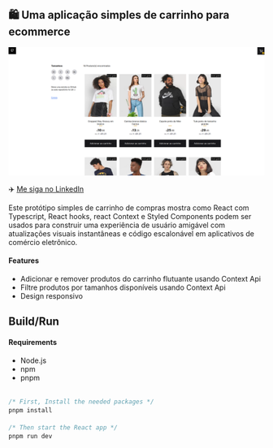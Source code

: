 ## 🛍️ Uma aplicação simples de carrinho para ecommerce

<p align="center">
  <img src="./readme-banner.png">
</p>

<!-- ## Basic Overview - [Live Demo](https://react-shopping-cart-67954.firebaseapp.com/) -->

✈️ [Me siga no LinkedIn](https://www.linkedin.com/in/samsepi0ldev/)

Este protótipo simples de carrinho de compras mostra como React com Typescript, React hooks, react Context e Styled Components podem ser usados para construir uma experiência de usuário amigável com atualizações visuais instantâneas e código escalonável em aplicativos de comércio eletrônico.

#### Features

- Adicionar e remover produtos do carrinho flutuante usando Context Api
- Filtre produtos por tamanhos disponíveis usando Context Api
- Design responsivo

<!--
## Getting started

Try playing with the code on CodeSandbox :)

[![Edit app](https://codesandbox.io/static/img/play-codesandbox.svg)](https://codesandbox.io/s/74rykw70qq)
 -->

## Build/Run

#### Requirements

- Node.js
- npm
- pnpm

```javascript

/* First, Install the needed packages */
pnpm install

/* Then start the React app */
pnpm run dev

```